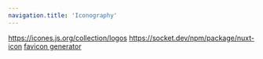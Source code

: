 ```yaml
---
navigation.title: 'Iconography'
---
```


https://icones.js.org/collection/logos
https://socket.dev/npm/package/nuxt-icon
[favicon generator](https://favicon.io/favicon-generator/)


